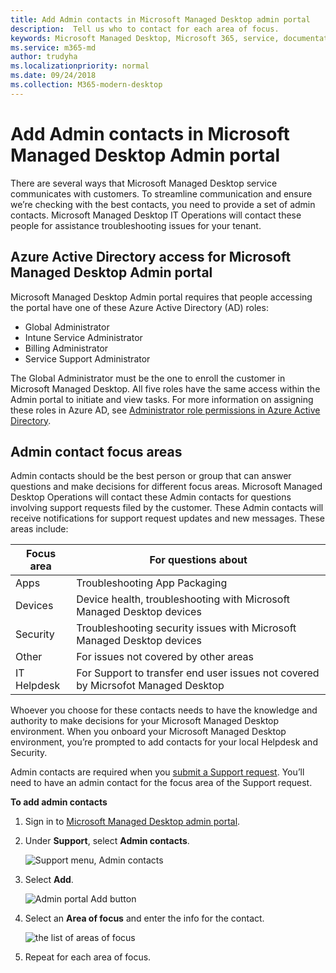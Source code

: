 ```yaml
---
title: Add Admin contacts in Microsoft Managed Desktop admin portal 
description:  Tell us who to contact for each area of focus.
keywords: Microsoft Managed Desktop, Microsoft 365, service, documentation
ms.service: m365-md
author: trudyha
ms.localizationpriority: normal
ms.date: 09/24/2018
ms.collection: M365-modern-desktop
---
```


# Add Admin contacts in Microsoft Managed Desktop Admin portal

There are several ways that Microsoft Managed Desktop service communicates with customers. To streamline communication and ensure we’re checking with the best contacts, you need to provide a set of admin contacts. Microsoft Managed Desktop IT Operations will contact these people for assistance troubleshooting issues for your tenant. 

## Azure Active Directory access for Microsoft Managed Desktop Admin portal

Microsoft Managed Desktop Admin portal requires that people accessing the portal have one of these Azure Active Directory (AD) roles:
- Global Administrator
- Intune Service Administrator
- Billing Administrator
- Service Support Administrator

The Global Administrator must be the one to enroll the customer in Microsoft Managed Desktop.  All five roles have the same access within the Admin portal to initiate and view tasks.  For more information on assigning these roles in Azure AD, see [Administrator role permissions in Azure Active Directory](https://docs.microsoft.com/azure/active-directory/users-groups-roles/directory-assign-admin-roles). 

## Admin contact focus areas

Admin contacts should be the best person or group that can answer questions and make decisions for different focus areas.  Microsoft Managed Desktop Operations will contact these Admin contacts for questions involving support requests filed by the customer.  These Admin contacts will receive notifications for support request updates and new messages.  These areas include:

Focus area | For questions about
--- | ---
Apps | Troubleshooting App Packaging
Devices | Device health, troubleshooting with Microsoft Managed Desktop devices
Security | Troubleshooting security issues with Microsoft Managed Desktop devices
Other | For issues not covered by other areas
IT Helpdesk | For Support to transfer end user issues not covered by Micrsofot Managed Desktop 

Whoever you choose for these contacts needs to have the knowledge and authority to make decisions for your Microsoft Managed Desktop environment. When you onboard your Microsoft Managed Desktop environment, you’re prompted to add contacts for your local Helpdesk and Security. 

Admin contacts are required when you [submit a Support request](../working-with-managed-desktop/support.md). You’ll need to have an admin contact for the focus area of the Support request. 

**To add admin contacts**

1.	Sign in to [Microsoft Managed Desktop admin portal](http://aka.ms/mwaasportal). 

2.	Under **Support**, select **Admin contacts**. 

    ![Support menu, Admin contacts](images/admincontacts.png)

3. Select **Add**.

    ![Admin portal Add button](images/adminadd.png)

4.	Select an **Area of focus** and enter the info for the contact. 

    ![the list of areas of focus](images/areaoffocus.png)

5. Repeat for each area of focus. 

